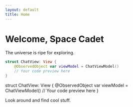 ```yaml
---
layout: default
title: Home
---
```


# Welcome, Space Cadet

The universe is ripe for exploring. 

```swift
struct ChatView: View {
    @ObservedObject var viewModel = ChatViewModel()
    // Your code preview here
}
```

<div class="code-preview">
struct ChatView: View {
    @ObservedObject var viewModel = ChatViewModel()
    // Your code preview here
}
</div>

Look around and find cool stuff. 
